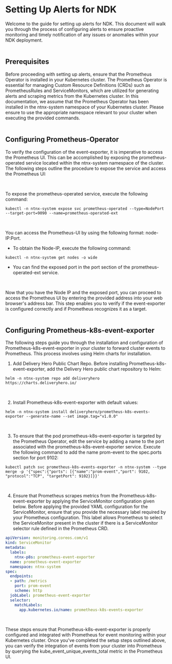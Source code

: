# Setting Up Alerts for NDK

Welcome to the guide for setting up alerts for NDK. This document will walk you through the process of configuring alerts to ensure proactive monitoring and timely notification of any issues or anomalies within your NDK deployment.
</br>
</br>

## Prerequisites

Before proceeding with setting up alerts, ensure that the Prometheus Operator is installed in your Kubernetes cluster. The Prometheus Operator is essential for managing Custom Resource Definitions (CRDs) such as PrometheusRules and ServiceMonitors, which are utilized for generating alerts and scraping metrics from the Kubernetes cluster. In this documentation, we assume that the Prometheus Operator has been installed in the ntnx-system namespace of your Kubernetes cluster. Please ensure to use the appropriate namespace relevant to your cluster when executing the provided commands.
</br>
</br>

## Configuring Prometheus-Operator

To verify the configuration of the event-exporter, it is imperative to access the Prometheus UI. This can be accomplished by exposing the prometheus-operated service located within the ntnx-system namespace of the cluster. The following steps outline the procedure to expose the service and access the Prometheus UI:

</br>

To expose the prometheus-operated service, execute the following command:
```kubectl
kubectl -n ntnx-system expose svc prometheus-operated --type=NodePort --target-port=9090 --name=prometheus-operated-ext
```
</br>

You can access the Prometheus-UI by using the following format: node-IP:Port.

* To obtain the Node-IP, execute the following command:
```kubectl
kubectl -n ntnx-system get nodes -o wide
```
* You can find the exposed port in the port section of the prometheus-operated-ext service.
</br>

Now that you have the Node IP and the exposed port, you can proceed to access the Prometheus UI by entering the provided address into your web browser's address bar. This step enables you to verify if the event-exporter is configured correctly and if Prometheus recognizes it as a target.
</br>
</br>

## Configuring Prometheus-k8s-event-exporter
The following steps guide you through the installation and configuration of Prometheus-k8s-event-exporter in your cluster to forward cluster events to Prometheus. This process involves using Helm charts for installation.
</br>

1. Add Delivery Hero Public Chart Repo. Before installing Prometheus-k8s-event-exporter, add the Delivery Hero public chart repository to Helm:
```helm
helm -n ntnx-system repo add deliveryhero https://charts.deliveryhero.io/
```
</br>

2. Install Prometheus-k8s-event-exporter with default values:
```helm
helm -n ntnx-system install deliveryhero/prometheus-k8s-events-exporter --generate-name --set image.tag="v1.0.0"
```
</br>

3. To ensure that the pod prometheus-k8s-event-exporter is targeted by the Prometheus Operator, edit the service by adding a name to the port associated with the prometheus-k8s-event-exporter service. Execute the following command to add the name prom-event to the spec.ports section for port 9102:
```kubectl
kubectl patch svc prometheus-k8s-events-exporter -n ntnx-system --type merge -p '{"spec":{"ports": [{"name":"prom-event","port": 9102, "protocol":"TCP", "targetPort": 9102}]}}'
```
</br>

4. Ensure that Prometheus scrapes metrics from the Prometheus-k8s-event-exporter by applying the ServiceMonitor configuration given below. Before applying the provided YAML configuration for the ServiceMonitor, ensure that you provide the necessary label required by your Prometheus configuration. This label allows Prometheus to select the ServiceMonitor present in the cluster if there is a ServiceMonitor selector rule defined in the Prometheus CRD.
```yaml
apiVersion: monitoring.coreos.com/v1
kind: ServiceMonitor
metadata:
  labels:
    ntnx-p8s: prometheus-event-exporter
  name: prometheus-event-exporter
  namespace: ntnx-system
spec:
  endpoints:
  - path: /metrics
    port: prom-event
    scheme: http
  jobLabel: prometheus-event-exporter
  selector:
    matchLabels:
      app.kubernetes.io/name: prometheus-k8s-events-exporter
```
</br>

These steps ensure that Prometheus-k8s-event-exporter is properly configured and integrated with Prometheus for event monitoring within your Kubernetes cluster. Once you've completed the setup steps outlined above, you can verify the integration of events from your cluster into Prometheus by querying the kube_event_unique_events_total metric in the Prometheus UI.

##
